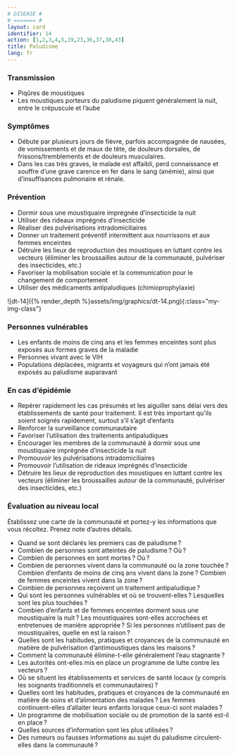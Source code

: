 ```yaml
---
# DISEASE #
# ======= #
layout: card
identifier: 14
action: [1,2,3,4,5,19,23,36,37,38,43]
title: Paludisme
lang: fr
---
```


### Transmission

- Piqûres de moustiques
- Les moustiques porteurs du paludisme piquent généralement la nuit, entre le crépuscule et l’aube

### Symptômes

- Débute par plusieurs jours de fièvre, parfois accompagnée de nausées, de vomissements et de maux de tête, de douleurs dorsales, de frissons/tremblements et de douleurs musculaires.
- Dans les cas très graves, le malade est affaibli, perd connaissance et souffre d’une grave carence en fer dans le sang (anémie), ainsi que d’insuffisances pulmonaire et rénale.

### Prévention

- Dormir sous une moustiquaire imprégnée d’insecticide la nuit
-	Utiliser des rideaux imprégnés d’insecticide
-	Réaliser des pulvérisations intradomiciliaires
- Donner un traitement préventif intermittent aux nourrissons et aux femmes enceintes
- Détruire les lieux de reproduction des moustiques en luttant contre les vecteurs (éliminer les broussailles autour de la communauté, pulvériser des insecticides, etc.)
-	Favoriser la mobilisation sociale et la communication pour le changement de comportement
- Utiliser des médicaments antipaludiques (chimioprophylaxie)

![dt-14]({% render_depth %}assets/img/graphics/dt-14.png){:class="my-img-class"}

### Personnes vulnérables

- Les enfants de moins de cinq ans et les femmes enceintes sont plus exposés aux formes graves de la maladie
- Personnes vivant avec le VIH
- Populations déplacées, migrants et voyageurs qui n’ont jamais été exposés au paludisme auparavant

### En cas d’épidémie

-	Repérer rapidement les cas présumés et les aiguiller sans délai vers des établissements de santé pour traitement. Il est très important qu’ils soient soignés rapidement, surtout s’il s’agit d’enfants
-	Renforcer la surveillance communautaire
-	Favoriser l’utilisation des traitements antipaludiques
- Encourager les membres de la communauté à dormir sous une moustiquaire imprégnée d’insecticide la nuit
- Promouvoir les pulvérisations intradomiciliaires
- Promouvoir l’utilisation de rideaux imprégnés d’insecticide
-	Détruire les lieux de reproduction des moustiques en luttant contre les vecteurs (éliminer les broussailles autour de la communauté, pulvériser des insecticides, etc.)


### Évaluation au niveau local

Établissez une carte de la communauté et portez-y les informations que vous récoltez. Prenez note d’autres détails.

- Quand se sont déclarés les premiers cas de paludisme ?
-	Combien de personnes sont atteintes de paludisme ? Où ?
- Combien de personnes en sont mortes ? Où ?  
-	Combien de personnes vivent dans la communauté ou la zone touchée ? Combien d’enfants de moins de cinq ans vivent dans la zone ? Combien de femmes enceintes vivent dans la zone ?
-	Combien de personnes reçoivent un traitement antipaludique ?
- Qui sont les personnes vulnérables et où se trouvent-elles ? Lesquelles sont les plus touchées ?
-	Combien d’enfants et de femmes enceintes dorment sous une moustiquaire la nuit ? Les moustiquaires sont-elles accrochées et entretenues de manière appropriée ? Si les personnes n’utilisent pas de moustiquaires, quelle en est la raison ?
- Quelles sont les habitudes, pratiques et croyances de la communauté en matière de pulvérisation d’antimoustiques dans les maisons ?
-	Comment la communauté élimine-t-elle généralement l’eau stagnante ?
- Les autorités ont-elles mis en place un programme de lutte contre les vecteurs ?
-	Où se situent les établissements et services de santé locaux (y compris les soignants traditionnels et communautaires) ?
- Quelles sont les habitudes, pratiques et croyances de la communauté en matière de soins et d’alimentation des malades ? Les femmes continuent-elles d’allaiter leurs enfants lorsque ceux-ci sont malades ?
- Un programme de mobilisation sociale ou de promotion de la santé est-il en place ?
-	Quelles sources d’information sont les plus utilisées ?
- Des rumeurs ou fausses informations au sujet du paludisme circulent-elles dans la communauté ?

